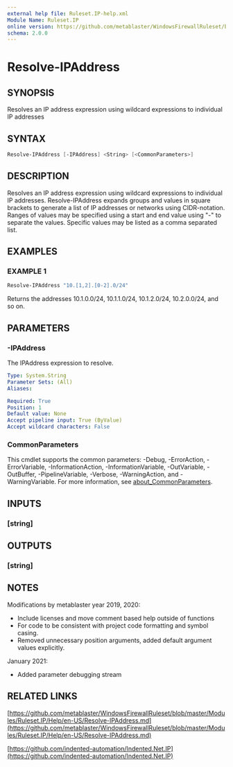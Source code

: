 ```yaml
---
external help file: Ruleset.IP-help.xml
Module Name: Ruleset.IP
online version: https://github.com/metablaster/WindowsFirewallRuleset/blob/master/Modules/Ruleset.IP/Help/en-US/Resolve-IPAddress.md
schema: 2.0.0
---
```


# Resolve-IPAddress

## SYNOPSIS

Resolves an IP address expression using wildcard expressions to individual IP addresses

## SYNTAX

```powershell
Resolve-IPAddress [-IPAddress] <String> [<CommonParameters>]
```

## DESCRIPTION

Resolves an IP address expression using wildcard expressions to individual IP addresses.
Resolve-IPAddress expands groups and values in square brackets to generate a list of IP addresses
or networks using CIDR-notation.
Ranges of values may be specified using a start and end value using "-" to separate the values.
Specific values may be listed as a comma separated list.

## EXAMPLES

### EXAMPLE 1

```powershell
Resolve-IPAddress "10.[1,2].[0-2].0/24"
```

Returns the addresses 10.1.0.0/24, 10.1.1.0/24, 10.1.2.0/24, 10.2.0.0/24, and so on.

## PARAMETERS

### -IPAddress

The IPAddress expression to resolve.

```yaml
Type: System.String
Parameter Sets: (All)
Aliases:

Required: True
Position: 1
Default value: None
Accept pipeline input: True (ByValue)
Accept wildcard characters: False
```

### CommonParameters

This cmdlet supports the common parameters: -Debug, -ErrorAction, -ErrorVariable, -InformationAction, -InformationVariable, -OutVariable, -OutBuffer, -PipelineVariable, -Verbose, -WarningAction, and -WarningVariable. For more information, see [about_CommonParameters](http://go.microsoft.com/fwlink/?LinkID=113216).

## INPUTS

### [string]

## OUTPUTS

### [string]

## NOTES

Modifications by metablaster year 2019, 2020:

- Include licenses and move comment based help outside of functions
- For code to be consistent with project code formatting and symbol casing.
- Removed unnecessary position arguments, added default argument values explicitly.

January 2021:

- Added parameter debugging stream

## RELATED LINKS

[https://github.com/metablaster/WindowsFirewallRuleset/blob/master/Modules/Ruleset.IP/Help/en-US/Resolve-IPAddress.md](https://github.com/metablaster/WindowsFirewallRuleset/blob/master/Modules/Ruleset.IP/Help/en-US/Resolve-IPAddress.md)

[https://github.com/indented-automation/Indented.Net.IP](https://github.com/indented-automation/Indented.Net.IP)
